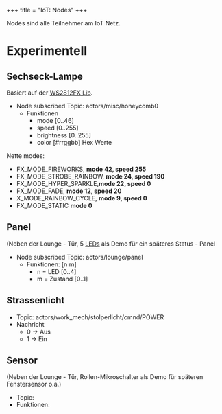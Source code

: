+++
title = "IoT: Nodes"
+++

Nodes sind alle Teilnehmer am IoT Netz.

# Experimentell

## Sechseck-Lampe

Basiert auf der [WS2812FX
Lib](https://github.com/kitesurfer1404/WS2812FX).

-   Node subscribed Topic: actors/misc/honeycomb0
    -   Funktionen
        -   mode \[0..46\]
        -   speed \[0..255\]
        -   brightness \[0..255\]
        -   color \[#rrggbb\] Hex Werte

Nette modes:

-   FX_MODE_FIREWORKS, **mode 42, speed 255**
-   FX_MODE_STROBE_RAINBOW, **mode 24, speed 190**
-   FX_MODE_HYPER_SPARKLE,**mode 22, speed 0**
-   FX_MODE_FADE, **mode 12, speed 20**
-   X_MODE_RAINBOW_CYCLE, **mode 9, speed 0**
-   FX_MODE_STATIC **mode 0**

## Panel

(Neben der Lounge - Tür, 5 [LEDs](LEDs) als Demo für ein
späteres Status - Panel

-   Node subscribed Topic: actors/lounge/panel
    -   Funktionen: \[n m\]
        -   n = LED \[0..4\]
        -   m = Zustand \[0..1\]

## Strassenlicht

-   Topic: actors/work_mech/stolperlicht/cmnd/POWER
-   Nachricht
    -   0 -\> Aus
    -   1 -\> Ein

## Sensor

(Neben der Lounge - Tür, Rollen-Mikroschalter als Demo für späteren
Fenstersensor o.ä.)

-   Topic:
-   Funktionen:
